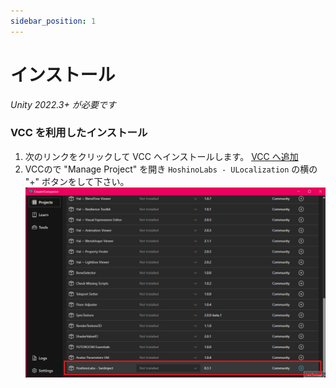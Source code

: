 ```yaml
---
sidebar_position: 1
---
```


# インストール

*Unity 2022.3+ が必要です*

### VCC を利用したインストール

1. 次のリンクをクリックして VCC へインストールします。 
  [VCC へ追加](vcc://vpm/addRepo?url=https://vpm.hoshinolabs.com/vpm.json)
2. VCCので "Manage Project" を開き `HoshinoLabs - ULocalization` の横の "+" ボタンをして下さい。
  ![](img/installation-01.png)
